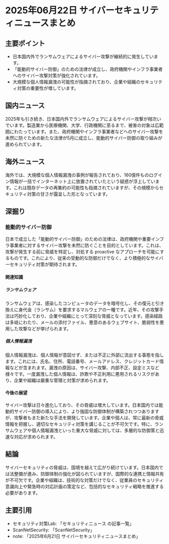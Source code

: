# 2025年06月22日 サイバーセキュリティニュースまとめ

## 主要ポイント

*   日本国内外でランサムウェアによるサイバー攻撃が継続的に発生しています。
*   「能動的サイバー防御」のための法律が成立し、政府機関やインフラ事業者へのサイバー攻撃対策が強化されています。
*   大規模な個人情報漏洩の可能性が指摘されており、企業や組織のセキュリティ対策の重要性が増しています。

## 国内ニュース

2025年も引き続き、日本国内外でランサムウェアによるサイバー攻撃が相次いでいます。製造業から医療機関、大学、行政機関に至るまで、被害の対象は広範囲にわたっています。また、政府機関やインフラ事業者などへのサイバー攻撃を未然に防ぐための新たな法律が5月に成立し、能動的サイバー防御の取り組みが進められています。

## 海外ニュース

海外では、大規模な個人情報漏洩の事例が報告されており、160億件ものログイン情報が一括でインターネット上に放置されていたという疑惑が浮上しています。これは既存データの再集約の可能性も指摘されていますが、その規模からセキュリティ対策の甘さが露呈した形となっています。

## 深掘り

### 能動的サイバー防御

日本で成立した「能動的サイバー防御」のための法律は、政府機関や重要インフラ事業者に対するサイバー攻撃を未然に防ぐことを目的としています。これは、攻撃が発生する前に脅威を特定し、対処する proactive なアプローチを可能にするものです。これにより、従来の受動的な防御だけでなく、より積極的なサイバーセキュリティ対策が期待されます。

#### 関連知識

##### ランサムウェア

ランサムウェアは、感染したコンピュータのデータを暗号化し、その復元と引き換えに身代金（ランサム）を要求するマルウェアの一種です。近年、その攻撃手法は巧妙化しており、企業や組織にとって深刻な脅威となっています。感染経路は多岐にわたり、メールの添付ファイル、悪意のあるウェブサイト、脆弱性を悪用した攻撃などが挙げられます。

##### 個人情報漏洩

個人情報漏洩は、個人情報が意図せず、または不正に外部に流出する事態を指します。これには、氏名、住所、電話番号、メールアドレス、クレジットカード情報などが含まれます。漏洩の原因は、サイバー攻撃、内部不正、設定ミスなど様々です。一度漏洩した個人情報は、詐欺や不正利用に悪用されるリスクがあり、企業や組織は厳重な管理と対策が求められます。

#### 今後の展望

サイバー攻撃は日々進化しており、その脅威は増大しています。日本国内では能動的サイバー防御の導入により、より強固な防御体制が構築されつつありますが、攻撃者もまた新たな手法を開発しています。企業や個人は、常に最新の脅威情報を把握し、適切なセキュリティ対策を講じることが不可欠です。特に、ランサムウェアや個人情報漏洩といった重大な脅威に対しては、多層的な防御策と迅速な対応が求められます。

## 結論

サイバーセキュリティの脅威は、国境を越えて広がり続けています。日本国内では法整備が進み、防御体制の強化が図られていますが、国際的な連携と情報共有が不可欠です。企業や組織は、技術的な対策だけでなく、従業員のセキュリティ意識向上や緊急時の対応計画の策定など、包括的なセキュリティ戦略を推進する必要があります。

## 主要引用

*   セキュリティ対策Lab: 「セキュリティニュース の記事一覧」
*   ScanNetSecurity: 「ScanNetSecurity」
*   note: 「2025年6月21日 サイバーセキュリティニュースまとめ」

